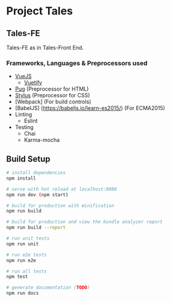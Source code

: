 # Project Tales
## Tales-FE

Tales-FE as in Tales-Front End.

### Frameworks, Languages & Preprocessors used

* [VueJS](http://vuejs.org/)
  * [Vuetify](http://vuetifyjs.com/)
* [Pug](http://pugjs.org/) (Preprocessor for HTML)
* [Stylus](http://stylus-lang.com/) (Preprocessor for CSS)
* [Webpack] (For build controls)
* [BabelJS] (https://babeljs.io/learn-es2015/) (For ECMA2015)
* Linting 
  * Eslint
* Testing
  * Chai
  * Karma-mocha


## Build Setup

``` bash
# install dependencies
npm install

# serve with hot reload at localhost:8080
npm run dev (npm start)

# build for production with minification
npm run build

# build for production and view the bundle analyzer report
npm run build --report

# run unit tests
npm run unit

# run e2e tests
npm run e2e

# run all tests
npm test

# generate documentation (TODO)
npm run docs
```

